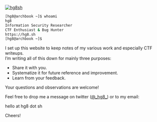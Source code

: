 [![hg8sh](https://user-images.githubusercontent.com/9076747/82213189-0b86ca00-9914-11ea-999f-bf893a9cf983.gif)](https://hg8.sh)

```bash
[hg8@archbook ~]$ whoami 
hg8  
Information Security Researcher 
CTF Enthusiast & Bug Hunter
https://hg8.sh
[hg8@archbook ~]$
```

I set up this website to keep notes of my various work and especially CTF writeups.  
I’m writing all of this down for mainly three purposes:

- Share it with you.
- Systematize it for future reference and improvement.
- Learn from your feedback.

Your questions and observations are welcome!

Feel free to drop me a message on twitter ([@\_hg8\_](https://twitter.com/_hg8_)) or to my email:

hello at hg8 dot sh

Cheers!
